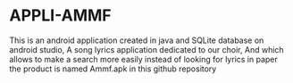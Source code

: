 # APPLI-AMMF
This is an android application created in java and SQLite database on android studio,
A song lyrics application dedicated to our choir, 
And which allows to make a search more easily instead of looking for lyrics in paper
the product is named Ammf.apk in this github repository

